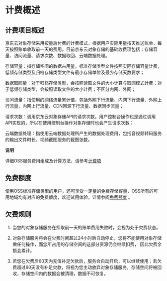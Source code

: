 # 计费概述

## 计费项目概述

京东云对象存储采用按量后付费的计费模式，根据用户实际用量按天推送账单，每天按照账单收取前一天的费用。目前京东云对象存储的基础收费项包括：存储容量、访问流量、请求次数、数据取回、云端数据处理。

存储容量：指存储空间的数据占用量，标准存储类型文件按照实际存储容量计费，低频存储类型及归档存储类型文件有最小存储单位及最少存储天数要求；

数据取回量：对于归档存储类型，会按照读取文件的大小计算与取回模式计费；对于低频存储类型，会按照读取文件的大小计费；不区分内网、外网；

访问流量：指使用的网络流量累计值，包括外网下行流量、内网下行流量、外网上行流量、内网上行流量、CDN回源下行流量、数据同步流量；

请求次数：调用京东云对象存储API的请求次数。用户控制台操作也是通过调用API实现的，所以在使用控制台操作对象存储时也会产生请求次数；

云端数据处理：指使用云端数据处理所产生的数据处理费用，包括音视频转码服务的输出文件时长、视频截图服务的截图张数。

**说明**

详细OSS服务费用组成及计算方法，请参考[计费项](./Billing-Rules.md)

## 免费额度

使用OSS标准存储类型的用户，还可享受一定量的免费存储容量，OSS所有的可用地域均有对应的免费额度，欢迎试用体验，详情参阅[免费额度](./Free-Tier-For-Oss.md) 。 


## 欠费规则

1. 当您的对象存储服务在扣取前一天的账单费用失败时，会视为处于欠费状态。

2. 对象存储服务将会在欠费时间超过24小时后自动停止，您将不能使用对象存储做任何操作，而您所占用的存储空间的这部分资源仍会继续扣费， 因此欠费余额会累计。

3. 若您在欠费后60天内充值补足欠款后，服务会自动开启，可以继续使用；若欠费超过60天没有补足欠款，将视为您主动放弃对象存储服务，存储空间将被回收，存储空间内的数据会被清理，数据不可恢复。
